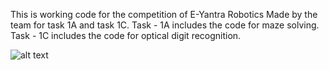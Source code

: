 This is working code for the competition of E-Yantra Robotics Made by the team for task 1A and task 1C.
Task - 1A includes the code for maze solving. 
Task - 1C includes the code for optical digit recognition.

![alt text](https://github.com/himanshupc11/Computer-Vision-And-ML/master/maze_img.jpeg)
